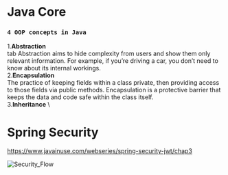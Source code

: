 # Java Core

### `4 OOP concepts in Java`
1.**Abstraction** \
tab  Abstraction aims to hide complexity from users and show them only relevant information. For example, if you’re driving a car, you don’t need to know about its internal workings. \
2.**Encapsulation** \
  The practice of keeping fields within a class private, then providing access to those fields via public methods. Encapsulation is a protective barrier that keeps the data and code safe within the class itself. \
3.**Inheritance** \

# Spring Security 
https://www.javainuse.com/webseries/spring-security-jwt/chap3 

![Security_Flow](https://www.javainuse.com/series-2-2-min.jpg)

